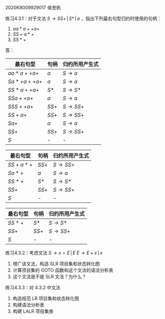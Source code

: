 2020K8009929017 侯昱帆

练习4.3.1：对于文法 $S\rightarrow SS+\,|\,S*\,|\,a$ ，指出下列最右句型归约时使用的句柄：
1. $aa*a++a+$
2. $SS+a*+$
3. $SS*+$

答：

|最右句型|句柄|归约所用产生式|
|---|---|---|
|$aa*a++a+$|$a$|$S\rightarrow a$|
|$Sa*+a++a+$|$a$|$S\rightarrow a$|
|$SS*a++a+$|$S*$|$S\rightarrow S*$|
|$SSa++a+$|$a$|$S\rightarrow a$|
|$SSS++a+$|$SS+$|$S\rightarrow SS+$|
|$SS+a+$|$SS+$|$S\rightarrow SS+$|
|$Sa+$|$a$|$S\rightarrow a$|
|$SS+$|$SS+$|$S\rightarrow SS+$|
|$S$|-|-|

|最右句型|句柄|归约所用产生式|
|---|---|---|
|$SS+a*+$|$SS+$|$S\rightarrow SS+$|
|$Sa*+$|$a$|$S\rightarrow a$|
|$SS*+$|$S*$|$S\rightarrow S*$|
|$SS+$|$SS+$|$S\rightarrow SS+$|
|$S$|-|-|

|最右句型|句柄|归约所用产生式|
|---|---|---|
|$SS*+$|$S*$|$S\rightarrow S*$|
|$SS+$|$SS+$|$S\rightarrow SS+$|
|$S$|-|-|


练习4.3.2：考虑文法
$S\rightarrow x=E\,|\,E$
$E\rightarrow E+x\,|\,x$
1. 增广该文法，构造 SLR 项目集和状态转化图
2. 计算项目集的 GOTO 函数和这个文法的语法分析表
3. 这个文法是不是 SLR 文法？为什么？



练习4.3.3：对 4.3.2 中文法
1. 构造规范 LR 项目集和状态转化图
2. 构建语法分析表
3. 构建 LALR 项目集族